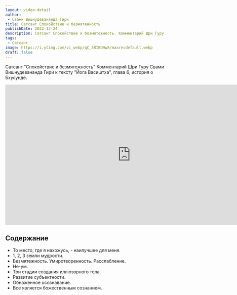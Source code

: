 ```yaml
---
layout: video-detail
author:
 - Свами Вишнудевананда Гири
title: Сатсанг Спокойствие и безмятежность
publishDate: 2022-12-24
description: Сатсанг Спокойствие и безмятежность. Комментарий Шри Гуру Свами Вишнудевананда Гири к тексту "Йога Васиштха", глава 6, история о Бхусунде.
tags: 
 - Сатсанг
image: https://i.ytimg.com/vi_webp/qC_5RIBD9w8/maxresdefault.webp
draft: false
---
```


 Сатсанг "Спокойствие и безмятежность"
Комментарий Шри Гуру Свами Вишнудевананда Гири к тексту "Йога Васиштха", глава 6, история о Бхусунде.

<iframe width="790" height="444" src="https://www.youtube.com/embed/qC_5RIBD9w8" frameborder="0" allowfullscreen=""></iframe> 

## Содержание

- То место, где я нахожусь, - наилучшее для меня.
- 1, 2, 3 земли мудрости.
- Безмятежность. Умиротворенность. Расслабление.
- Не-ум.
- Три стадии создания иллюзорного тела.
- Развитие субъектности.
- Обнаженное осознавание.
- Все является божественным сознанием. 